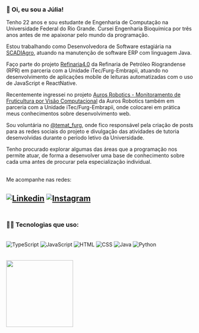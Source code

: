 ### 👋 Oi, eu sou a Júlia!

Tenho 22 anos e sou estudante de Engenharia de Computação na Universidade Federal do Rio Grande. Cursei Engenharia Bioquímica por três anos antes de me apaixonar pelo mundo da programação. 
<br/>

Estou trabalhando como Desenvolvedora de Software estagiária na [SCADIAgro](https://scadiagro.com.br/), atuando na manutenção de software ERP com linguagem Java.
<br/>

Faço parte do projeto [Refinaria4.0](https://www.furg.br/noticias/noticias-institucional/unidade-itec-furg-embrapii-assina-seu-primeiro-contrato-nesta-sexta-feira-19) da Refinaria de Petróleo Riograndense (RPR) em parceria com a Unidade iTec/Furg-Embrapii, atuando no desenvolvimento de aplicações mobile de leituras automatizadas com o uso de JavaScript e ReactNative.
<br/>

Recentemente ingressei no projeto [Auros Robotics - Monitoramento de Fruticultura por Visão Computacional](https://www.instagram.com/p/CavB78tPXWs/) da Auros Robotics também em parceria com a Unidade iTec/Furg-Embrapii, onde colocarei em prática meus conhecimentos sobre desenvolvimento web.

Sou voluntária no [@temat_furg](https://www.instagram.com/temat_furg/), onde fico responsável pela criação de posts para as redes sociais do projeto e divulgação das atividades de tutoria desenvolvidas durante o período letivo da Universidade.
<br/>

Tenho procurado explorar algumas das áreas que a programação nos permite atuar, de forma a desenvolver uma base de conhecimento sobre cada uma antes de procurar pela especialização individual.
<br/>
<br/>

Me acompanhe nas redes:
<br/>

[![Linkedin](https://img.shields.io/badge/LinkedIn-0077B5?style=for-the-badge&logo=linkedin&logoColor=white)](https://www.linkedin.com/in/juliakonflanzfreitas/)
[![Instagram](https://img.shields.io/badge/Instagram-E4405F?style=for-the-badge&logo=instagram&logoColor=white)](https://www.instagram.com/juliakonflanz/)
<br/><br/>
--------------------
### 👩‍💻 Tecnologias que uso:
<div style="display: inline_block"><br/>
  <img align="center" alt="TypeScript" src="https://img.shields.io/badge/TypeScript-007ACC?style=for-the-badge&logo=typescript&logoColor=white" />
  <img align="center" alt="JavaScript" src="https://img.shields.io/badge/JavaScript-F7DF1E?style=for-the-badge&logo=javascript&logoColor=black" />
  <img align="center" alt="HTML" src="https://img.shields.io/badge/HTML-239120?style=for-the-badge&logo=html5&logoColor=white" />
  <img align="center" alt="CSS" src="https://img.shields.io/badge/CSS-239120?&style=for-the-badge&logo=css3&logoColor=white" />
  <img align="center" alt="Java" src="https://img.shields.io/badge/Java-ED8B00?style=for-the-badge&logo=java&logoColor=white" />
  <img align="center" alt="Python" src="https://img.shields.io/badge/Python-3776AB?style=for-the-badge&logo=python&logoColor=white" />
</div>
  <br/><br/>
<div>
  <a href="https://github.com/juliakonflanz">
  <img height="180em" src="https://github-readme-stats.vercel.app/api/top-langs/?username=juliakonflanz&layout=compact&langs_count=7&theme=tokyonight"/>
</div>
